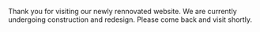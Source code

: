 Thank you for visiting our newly rennovated website. We are currently undergoing construction and redesign. Please come back and visit shortly.
